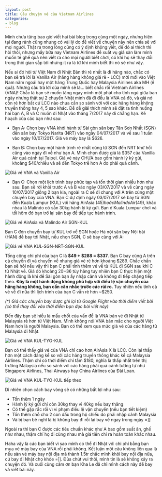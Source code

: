 ```yaml
---
layout: post
title: Câu chuyện vé của Vietnam Airlines
categories:
- blog
---
```


Mình chưa từng bao giờ viết hai bài blog trong cùng một ngày, nhưng hiện tại đang rảnh cũng nhưng có vài lý do để viết về chuyện này nên chia sẽ với mọi người. Thật ra trong lòng cũng có ý định không viết, để đó ai thích thì hỏi thôi, nhưng mấy bữa nay Vietnam Airlines đề xuất vụ giá sàn làm mình muốn té ghế quá nên viết ra cho mọi người biết chơi, có khi họ sẽ thay đổi trong thời gian sắp tới nhưng ít ra là từ khi mình biết thì nó sẽ như vậy.

Nếu ai đó hỏi  từ Việt Nam đi Nhật Bản thì rẻ nhất là đi hãng nào, chắc có bạn sẽ trả lời là Vanilla Air (hãng hàng không giá rẻ - LCC) mới mới vào Việt Nam năm ngoái hay một hãng Trung Quốc hay Malaysia Airlines aka MH (ế quá). Nhưng câu trả lời của mình sẽ là... biết chắc rồi Vietnam Airlines (VNA)! Chắc là bạn sẽ muốn táng ngay mình một phát cho tỉnh ngủ giữa ban ngày nhưng thật sự 2 chuyến Nhật mình đã đi đều là VNA cả đó, và giá nó còn rẻ hơn bất cứ LCC nào chưa cần so sánh với với các hãng hàng không truyền thống hay 4, 5 sao khác. Để dễ giải thích mình sẽ đặt ra tình huống hai bạn A, B và C muốn đi Nhật vào tháng 7/2017 này đi chẳng hạn. Kế hoạch của các bạn như sau:

- Bạn A: Chọn bay VNA khởi hành từ Sài gòn sân bay Tân Sơn Nhất (SGN) đến sân bay Tokyo Narita (NRT) vào ngày 04/07/2017 và về sau 1 tuần vào ngày 10/07/2017. Giá vé máy bay là $626.

- Bạn B: Chọn bay một hành trình rẻ nhất cũng từ SGN đến NRT khứ hồi cũng vào ngày đi về như bạn A. Mình chọn được giá là $357 của Vanilla Air quá cảnh tại Taipei. Giá vé này CHƯA bao gồm hành lý ký gửi, khoảng $40/chiều và sẽ đến Tokyo trễ hơn A do phải quá cảnh.

![Giá vé VNA và Vanilla Air](/assets/img/vna-1.png)

- Bạn C: Chọn một lịch trình bay phức tạp và tốn thời gian nhiều hơn như sau. Bạn sẽ rời khỏi trước A và B vào ngày 03/07/2017 và về cùng ngày 10/07/2017 giống 2 bạn kia, ngoài ra C sẽ đi chung với A trên cùng một chuyến bay của VNA. Bạn C dự định ngày 03/07/2017 sẽ bay từ SGN đến Kuala Lumpur (KUL) với hãng AirAsia ($45) hoặc Malindo Air ($49), khác nhau là Malindo có sẵn 30kg hành lý ký gửi. Bạn ở Kuala Lumpur chơi và tối hôm đó bạn trở lại sân bay để tiếp tục hành trình.

![Giá vé AirAsia và Malindo Air SGN-KUL](/assets/img/vna-2.png)

Bạn C đón chuyến bay từ KUL trở về SGN hoặc Hà nội sân bay Nội bài (HAN) để bay tới Nhật, nếu chọn SGN, C sẽ bay cùng với A:

![Giá vé VNA KUL-SGN-NRT-SGN-KUL](/assets/img/vna-3.png)

Tổng cộng chi phí của bạn C là **$49 + $288 = $337**. Bạn C bay cùng A trên cả chuyến đi và chuyến về nhưng giá vé rẻ hơn khoảng $289. Chắc chắn bạn sẽ hỏi nếu vậy thì bạn C phải tính thêm vé về từ KUL đi SGN sau khi C từ Nhật về. Giá đó khoảng $20-$36 tùy hãng tuy nhiên bạn C thực hiện một hành động là khi đế Sài gòn bạn ấy nhập cảnh và không đi tiếp chặng tiếp theo. **Đây là một hành động không phù hợp với điều lệ vận chuyển của hãng hàng không, bạn cần cân nhắc trước các rủi ro.** Tuy nhiên nếu tính cả vé về đi nữa thì lịch trình của bạn C vẫn rẻ hơn ~$250.

_(*) Giá các chuyến bay được ghi lại từ Google Flight vào thời điểm viết bài (có thể thay đổi vào thời điểm bạn đọc bài viết này)_

Đến đây bạn sẽ hiểu là mấu chốt của vấn đề là VNA bán vé đi Nhật từ Malaysia rẻ hơn từ Việt Nam. Mình không nói VNA bán mắc  cho người Việt Nam hơn là người Malaysia. Bạn có thể xem qua mức giá vé của các hãng từ Malaysia đi Nhật:

![Giá vé VNA KUL-TYO-KUL](/assets/img/vna-4.png)

Bạn có thể thấy giá vé của VNA chỉ cao hơn AirAsia X là LCC. Còn lại thấp hơn một cách đáng kể so với các hãng truyền thống khác kể cả Malaysia Airlines. Thậm chí có thời điểm chỉ tầm $180, nghĩa là thấp nhất trên thị trường Malaysia nếu so sánh với các hãng phải quá cảnh tương tự như Singapore Airlines, Thai Airways hay China Airlines của Đài Loan.

![Giá vé VNA KUL-TYO-KUL tiếp theo](/assets/img/vna-5.png)

Dĩ nhiên chọn cách bay vòng sẽ có những bất lợi như sau:

- Tốn thêm 1 ngày
- Hành lý ký gửi chỉ còn 30kg thay vì 40kg nếu bay thẳng
- Có thể gặp rắc rối vì vi phạm điều lệ vận chuyển (nếu bạn tiết kiệm)
- Tốn thêm chỗ cho 2 con dấu trong hộ chiếu do phải nhập cảnh Malaysia
- Và bị bạn bè nghĩ là bị khùng bay đi rồi lại bay về ngay trong ngày =]]

Ngoài ra thì bạn C được các tiêu chuẩn khác như A bao gồm suất ăn, ghế như nhau, thậm chí họ đi cùng nhau mà giá tiền chi ra hoàn toàn khác nhau.

Haha vậy là các bạn biết vì sao mình có thể đi Nhật với chi phí bằng bạn mua vé máy bay của VNA rồi phải không. Kết luận một câu không liên qua là nếu sàn vé máy bay nội địa mà thành 1.5tr chắc mình khỏi bay nội địa nữa, cứ bay đi Nhật cho khỏe =]]. Đùa chút vui thôi, mình tin là sẽ không xảy ra chuyện đó. Và cuối cùng cảm ơn bạn Kha Le đã chỉ mình cách này để bay và viết bài này.
